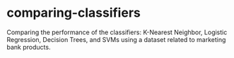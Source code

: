 # comparing-classifiers
Comparing the performance of the classifiers: K-Nearest Neighbor, Logistic Regression, Decision Trees, and SVMs using a dataset related to marketing bank products.
